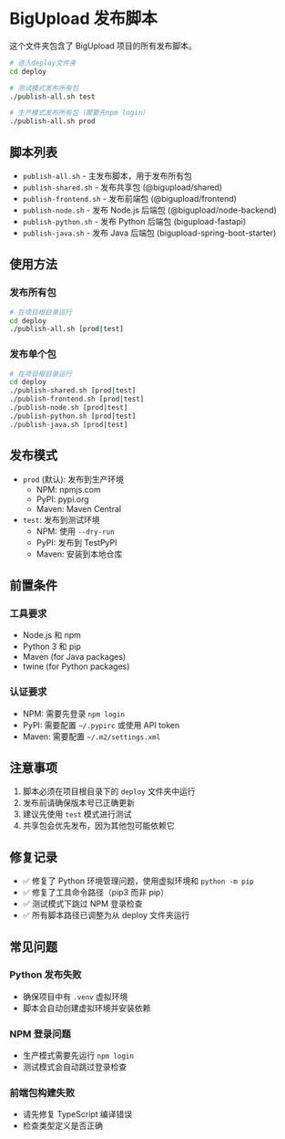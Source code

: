 # BigUpload 发布脚本

这个文件夹包含了 BigUpload 项目的所有发布脚本。
```bash
# 进入deploy文件夹
cd deploy

# 测试模式发布所有包
./publish-all.sh test

# 生产模式发布所有包（需要先npm login）
./publish-all.sh prod
```

## 脚本列表

- `publish-all.sh` - 主发布脚本，用于发布所有包
- `publish-shared.sh` - 发布共享包 (@bigupload/shared)
- `publish-frontend.sh` - 发布前端包 (@bigupload/frontend)
- `publish-node.sh` - 发布 Node.js 后端包 (@bigupload/node-backend)
- `publish-python.sh` - 发布 Python 后端包 (bigupload-fastapi)
- `publish-java.sh` - 发布 Java 后端包 (bigupload-spring-boot-starter)

## 使用方法

### 发布所有包

```bash
# 在项目根目录运行
cd deploy
./publish-all.sh [prod|test]
```

### 发布单个包

```bash
# 在项目根目录运行
cd deploy
./publish-shared.sh [prod|test]
./publish-frontend.sh [prod|test]
./publish-node.sh [prod|test]
./publish-python.sh [prod|test]
./publish-java.sh [prod|test]
```

## 发布模式

- `prod` (默认): 发布到生产环境
  - NPM: npmjs.com
  - PyPI: pypi.org
  - Maven: Maven Central
- `test`: 发布到测试环境
  - NPM: 使用 `--dry-run`
  - PyPI: 发布到 TestPyPI
  - Maven: 安装到本地仓库

## 前置条件

### 工具要求
- Node.js 和 npm
- Python 3 和 pip
- Maven (for Java packages)
- twine (for Python packages)

### 认证要求
- NPM: 需要先登录 `npm login`
- PyPI: 需要配置 `~/.pypirc` 或使用 API token
- Maven: 需要配置 `~/.m2/settings.xml`

## 注意事项

1. 脚本必须在项目根目录下的 `deploy` 文件夹中运行
2. 发布前请确保版本号已正确更新
3. 建议先使用 `test` 模式进行测试
4. 共享包会优先发布，因为其他包可能依赖它

## 修复记录

- ✅ 修复了 Python 环境管理问题，使用虚拟环境和 `python -m pip`
- ✅ 修复了工具命令路径（pip3 而非 pip）
- ✅ 测试模式下跳过 NPM 登录检查
- ✅ 所有脚本路径已调整为从 deploy 文件夹运行

## 常见问题

### Python 发布失败
- 确保项目中有 `.venv` 虚拟环境
- 脚本会自动创建虚拟环境并安装依赖

### NPM 登录问题
- 生产模式需要先运行 `npm login`
- 测试模式会自动跳过登录检查

### 前端包构建失败
- 请先修复 TypeScript 编译错误
- 检查类型定义是否正确 